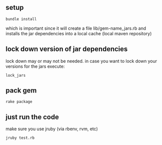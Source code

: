 ## setup

```
bundle install
```

which is important since it will create a file lib/gem-name_jars.rb
and installs the jar dependencies into a local cache (local maven repository)

## lock down version of jar dependencies

lock down may or may not be needed. in case you want to lock down your versions for the jars execute:

```
lock_jars
```

## pack gem

```
rake package
```

## just run the code

make sure you use jruby (via rbenv, rvm, etc)
```
jruby test.rb
```
